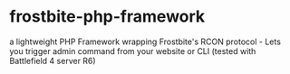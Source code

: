 frostbite-php-framework
=======================

a lightweight PHP Framework wrapping Frostbite's RCON protocol - Lets you trigger admin command from your website or CLI (tested with Battlefield 4 server R6)
